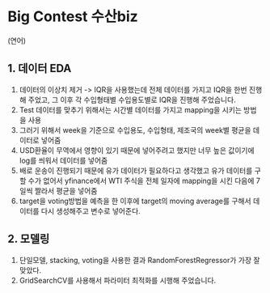 # Big Contest 수산biz

(연어)
## 1. 데이터 EDA
1. 데이터의 이상치 제거 -> IQR을 사용했는데 전체 데이터를 가지고 IQR을 한번 진행해 주었고, 그 이후 각 수입형태별 수입용도별로 IQR을 진행해 주었습니다.
2. Test 데이터를 맞추기 위해서는 시간별 데이터를 가지고 mapping을 시키는 방법을 사용
3. 그러기 위해서 week을 기준으로 수입용도, 수입형태, 제조국의 week별 평균을 데이터로 넣어줌
4. USD환율이 무역에서 영향이 있기 때문에 넣어주려고 했지만 너무 높은 값이기에 log를 씌워서 데이터를 넣어줌
5. 배로 운송이 진행되기 때문에 유가 데이터가 필요하다고 생각했고 유가 데이터를 구할 수가 없어서 yfinance에서 WTI 주식을 전체 일자에 mapping을 시킨 다음에 7일씩 짤라서 평균을 넣어줌
6. target을 voting방법을 예측을 한 이후에 target의 moving average를 구해서 데이터를 다시 생성해주고 변수로 넣어준다.

## 2. 모델링
1. 단일모델, stacking, voting을 사용한 결과 RandomForestRegressor가 가장 잘 맞았다.
2. GridSearchCV를 사용해서 파라미터 최적화를 시행해 주었습니다.
